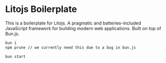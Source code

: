 # Litojs Boilerplate

This is a boilerplate for Litojs. A pragmatic and batteries-included JavaScript framework for building modern web applications. Built on top of Bun.js.

```bash
bun i
npm prune // we currently need this due to a bug in bun.js
```

```bash
bun start
```

